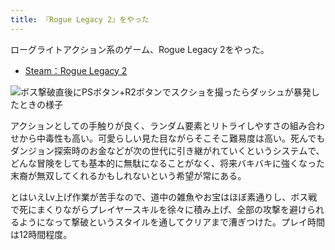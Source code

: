 ```yaml
---
title: 『Rogue Legacy 2』をやった
---
```

ローグライトアクション系のゲーム、Rogue Legacy 2をやった。

*   [Steam：Rogue Legacy 2](https://store.steampowered.com/app/1253920/Rogue_Legacy_2/?l=japanese)

![](https://lh3.googleusercontent.com/Sd9clFQbamKTMFY7c-9OMF73xQ6Zv8MwtjxbhzE2ePy1DW3_mlh5GHOQcARZokV_3fC-bG3dvE5B48kRwSBpUjPkcacxjuJp58FtLCJrm-F_eIiBwnGMDApWDMzgokSIXi_v1gay6u28FDRxO_PfKTc "ボス撃破直後にPSボタン+R2ボタンでスクショを撮ったらダッシュが暴発したときの様子")

アクションとしての手触りが良く、ランダム要素とリトライしやすさの組み合わせから中毒性も高い。可愛らしい見た目ながらそこそこ難易度は高い。死んでもダンジョン探索時のお金などが次の世代に引き継がれていくというシステムで、どんな冒険をしても基本的に無駄になることがなく、将来バキバキに強くなった末裔が無双してくれるかもしれないという希望が常にある。

とはいえLv上げ作業が苦手なので、道中の雑魚やお宝はほぼ素通りし、ボス戦で死にまくりながらプレイヤースキルを徐々に積み上げ、全部の攻撃を避けられるようになって撃破というスタイルを通してクリアまで漕ぎつけた。プレイ時間は12時間程度。
